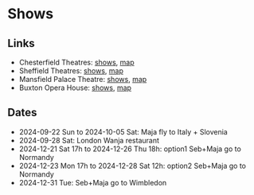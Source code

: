 # Shows

## Links

- Chesterfield Theatres: [shows](https://chesterfieldtheatres.co.uk/shows/), [map](https://www.google.co.uk/maps/place/53.23563672550141,-1.4254544933210664/@53.23563672550141,-1.4254544933210664,17z)
- Sheffield Theatres: [shows](https://www.sheffieldtheatres.co.uk/whats-on), [map](https://www.google.co.uk/maps/place/53.38040306882842,-1.4667060554928808/@53.38040306882842,-1.4667060554928808,17z)
- Mansfield Palace Theatre: [shows](https://www.mansfield.gov.uk/palacetheatre/events), [map](https://www.google.co.uk/maps/place/53.146053572692395,-1.1945255181675478/@53.146053572692395,-1.1945255181675478,17z)
- Buxton Opera House: [shows](https://buxtonoperahouse.org.uk/whats-on), [map](https://www.google.co.uk/maps/place/53.258445457718715,-1.916688307063576/@53.258445457718715,-1.916688307063576,17z)

## Dates

- 2024-09-22 Sun to 2024-10-05 Sat: Maja fly to Italy + Slovenia
- 2024-09-28 Sat: London Wanja restaurant
- 2024-12-21 Sat 17h to 2024-12-26 Thu 18h: option1 Seb+Maja go to Normandy
- 2024-12-23 Mon 17h to 2024-12-28 Sat 12h: option2 Seb+Maja go to Normandy
- 2024-12-31 Tue: Seb+Maja go to Wimbledon
